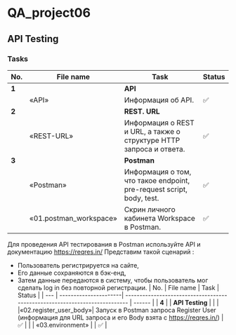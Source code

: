 # QA_project06
API Testing
 ---
 
 <h3>Tasks</h3>
 
| No. | File name | Task | Status |
| --- | ----------------------| --------------------------------------------------------------------------- | ------ |
| **1** |  | **API** | |
| | «API» | Информация об API.                                                          | ✅ |
| **2** |  | **REST. URL** | |
| | «REST-URL»  | Информация о REST и URL, а также о структуре HTTP запроса и ответа. | ✅ |
| **3** |  | **Postman** | |
| | «Postman» | Информация о том, что такое endpoint, pre-request script, body, test. | ✅ |
| | «01.postman_workspace»| Скрин личного кабинета Workspace в Postman. | ✅ |

Для проведения API тестирования в Postman используйте API и документацию https://reqres.in/
Представим такой сценарий :
- Пользователь регистрируется на сайте,
- Его данные сохраняются в бэк-енд,
- Затем данные передаются в систему, чтобы пользователь мог сделать log in без повторной регистрации.
| No. | File name | Task | Status |
| --- | ----------------------| --------------------------------------------------------------------------- | ------ |
| **4** | | **API Testing** | |
| |«02.register_user_body»| Запуск в Postman запроса Register User (информация для URL запроса и его Body взята с https://reqres.in/) | ✅ |
| | «03.environment» | | ✅ |
